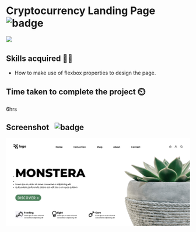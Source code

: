 # Cryptocurrency Landing Page &nbsp; ![badge](https://img.shields.io/badge/HTML%20and%20CSS-Project6-green)

[![](https://img.shields.io/badge/Live-Link-blue)](https://cryptocurrency-landingpage.netlify.app/)

## Skills acquired 👨‍💻

- How to make use of flexbox properties to design the page.


## Time taken to complete the project ⏲️

6hrs

## Screenshot &nbsp; ![badge](https://img.shields.io/badge/Website-Screenshot-orange)
![project6](./assets/screenshot.png)